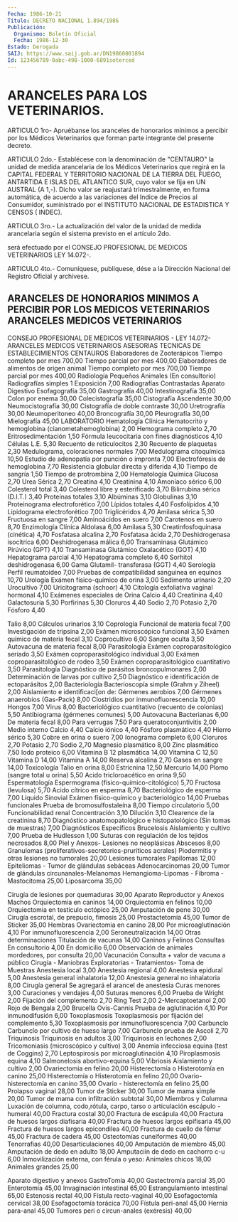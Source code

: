 ```yaml
---
Fecha: 1986-10-21
Título: DECRETO NACIONAL 1.894/1986
Publicación:
  Organismo: Boletín Oficial
  Fecha: 1986-12-30
Estado: Derogada
SAIJ: https://www.saij.gob.ar/DN19860001894
Id: 123456789-0abc-498-1000-6891soterced
---
```

# ARANCELES PARA LOS VETERINARIOS.

<a id="1"></a>
ARTICULO 1ro- Apruébanse los aranceles de honorarios mínimos a percibir  por  los Médicos Veterinarios que forman parte integrante del presente decreto.

<a id="2"></a>
ARTICULO 2do.- Establécese con la denominación de "CENTAURO" la unidad  de  medida  arancelaria  de  los  Médicos  Veterinarios que regirá  en  la CAPITAL FEDERAL Y TERRITORIO NACIONAL DE  LA  TIERRA DEL FUEGO, ANTARTIDA  E ISLAS DEL ATLANTICO SUR, cuyo valor se fija en UN  AUSTRAL (A 1,-).  Dicho valor se reajustará trimestralmente, en forma  automática, de acuerdo a las variaciones del Indice de Precios al Consumidor,  suministrado por el INSTITUTO NACIONAL DE ESTADISTICA Y CENSOS ( INDEC).

<a id="3"></a>
ARTICULO  3ro.-  La  actualización  del  valor de la unidad de medida arancelaria según el sistema previsto en  el  artículo  2do.

será  efectuado por el CONSEJO PROFESIONAL DE MEDICOS VETERINARIOS LEY 14.072-.

<a id="4"></a>
ARTICULO  4to.-  Comuníquese,  publíquese, dése a la Dirección Nacional del Registro Oficial y archívese.

## ARANCELES   DE  HONORARIOS  MINIMOS  A  PERCIBIR  POR  LOS  MEDICOS VETERINARIOS ARANCELES MEDICOS VETERINARIOS

<a id="1"></a>
CONSEJO PROFESIONAL DE MEDICOS VETERINARIOS - LEY 14.072- ARANCELES MEDICOS VETERINARIOS  ASESORIAS TECNICAS DE ESTABLECIMIENTOS             CENTAUROS Elaboradores de Zooterápicos Tiempo completo por mes                               700,00 Tiempo parcial por mes                                400,00 Elaboradores de alimentos de origen animal Tiempo completo por mes                               700,00 Tiempo parcial por mes                                400,00 Radiología Pequeños Animales (En consultorio) Radiografías simples 1 Exposición                                            7,00 Radiografías Contrastadas Aparato Digestivo Esofagografía                                          35,00 Gastrografía                                           40,00 Intestinografía                                        35,00 Colon por enema                                        30,00 Colecistografía                                        35,00 Cistografía Ascendente                                 30,00 Neumocistografía                                       30,00 Cistografía de doble contraste                         30,00 Uretrografía                                           30,00 Neumoperitoneo                                         40,00 Broncografía                                           30,00 Pleurografía                                           30,00 Mielografía                                            45,00 LABORATORIO Hematología Clínica Hematocrito y hemoglobina (cianometahemoglobina)        2,00 Hemograma completo                                      2,70 Eritrosedimentación                                     1,50 Fórmula leucocitaria con fines diagnósticos             4,10 Células L.E.                                            5,30 Recuento de reticulocitos                               2,30 Recuento de plaquetas                                   2,30 Medulograma, coloraciones normales                      7,00 Medulograma citoquímica                                10,50 Estudio de adenopatía por punción o impronta            7,00 Electrofóresis de hemoglobina                           7,70 Resistencia globular directa y diferida                 4,10 Tiempo de sangría                                       1,50 Tiempo de protrombina                                   2,00 Hematología Química Glucosa                                                 2,70 Urea Sérica                                             2,70 Creatina                                                4,10 Creatinina                                              4,10 Amoníaco sérico                                         6,00 Colesterol total                                        3,40 Colesterol libre y esterificado                         3,70 Bilirrubina sérica (D.I.T.)                             3,40 Proteínas totales                                       3,10 Albúminas                                               3,10 Globulinas                                              3,10 Proteinograma electroforético                           7,00 Lípidos totales                                         4,40 Fosfolípidos                                            4,10 Lipidograma electroforético                             7,00 Triglicéridos                                           4,70 Amilasa sérica                                          5,30 Fructuosa en sangre                                     7,00 Aminoácidos en suero                                    7,00 Carotenos en suero                                      8,70 Enzimología Clínica Aldolasa                                                6,00 Amilasa                                                 5,30 Creatinfosfoquinasa (cinética)                          4,70 Fosfatasa alcalina                                      2,70 Fosfatasa ácida                                         2,70 Deshidrogenasa isocítrica                               6,00 Deshidrogenasa málica                                   6,00 Transaminasa Glutámico Pirúvico (GPT)                   4,10 Transaminasa Glutámico Oxalacético (GOT)                4,10 Hepatograma parcial                                     4,10 Hepatograma completo                                    6,40 Sorhitol deshidrogenasa                                 6,00 Gama Glutamil- transferasa (GGT)                        4,40 Serología Perfil reumatoideo                                      7,00 Pruebas de compatibilidad sanguinea en equinos         10,70 Urología Exámen físico-químico de orina                          3,00 Sedimento urinario                                      2,20 Urocultivo                                              7,00 Uricitograma (schoor)                                   4,10 Citología exfoliativa vaginal hormonal                  4,10 Exámenes especiales de Orina Calcio                                                  4,40 Creatinina                                              4,40 Galactosuria                                            5,30 Porfirinas                                              5,30 Cloruros                                                4,40 Sodio                                                   2,70 Potasio                                                 2,70 Fósforo                                                 4,40

<a id="2"></a>
Talio                                                 8,00 Cálculos urinarios                                    3,10 Coprología Funcional de materia fecal                            7,00 Investigación de tripsina                             2,00 Exámen microscópico funcional                         3,50 Exámen químico de materia fecal                       3,10 Coprocultivo                                          6,00 Sangre oculta                                         3,50 Autovacuna de materia fecal                           8,00 Parasitología Exámen coproparasitológico seriado                    3,50 Exámen coproparasitológico individual                 3,00 Exámen coproparasitológico de rodeo                   3,50 Exámen coproparasitológico cuantitativo               3,50 Parasitología Diagnóstico de parásitos broncopulmonares             2,00 Determinación de larvas por cultivo                   2,50 Diagnóstico e identificación de ectoparásitos         2,00 Bacteriología Bacterioscopía simple (Grahm y Ziheel)                2,00 Aislamiento e identificaci[on de: Gérmenes aerobios                                     7,00 Gérmenes anaerobios (Gas-Pack)                        8,00 Clostridios por inmunofluorescencia                  10,00 Hongos                                                7,00 Virus                                                 8,00 Bacteriológico cuantitativo (recuento de colonias)    5,50 Antibiograma (gérmenes comunes)                       5,00 Autovacuna Bacterianas                                           6,00 De materia fecal                                      8,00 Para verrugas                                         7,50 Para queratoconjuntivitis                             2,00 Medio interno Calcio                                                4,40 Calcio iónico                                         4,40 Fósforo plasmático                                    4,40 Hierro sérico                                         5,30 Cobre en orina o suero                                7,00 Ionograma completo                                    6,00 Cloruros                                              2,70 Potasio                                               2,70 Sodio                                                 2,70 Magnesio plasmático                                   8,00 Zinc plasmático                                       7,50 Iodo proteico                                         6,00 Vitamina B 12 plasmática                             14,00 Vitamina C                                           12,50 Vitamina D                                           14,00 Vitamina A                                           14,00 Reserva alcalina                                      2,70 Gases en sangre                                      14,00 Toxicología Talio en orina                                        8,00 Estricnina                                           12,50 Mercurio                                             14,00 Plomo (sangre total u orina)                          5,50 Acido tricloroacético en orina                        9,50 Espermatología Espermograma (físico-químico-citológico)              5,70 Fructosa (levulosa)                                   5,70 Acido cítrico en esperma                              8,70 Bacteriológico de esperma                             7,00 Líquido Sinovial Exámen físico-químico y bacteriológico               14,00 Pruebas funcionales Prueba de bromosulfostaleína                          8,00 Tiempo circulatorio                                   5,00 Funcionabilidad renal Concentración                                         3,10 Dilución                                              3,10 Clearence de la creatinina                            8,70 Diagnóstico anatomopatológico e histopatológico (Sin tomas de muestras)                               7,00 Diagnósticos Específicos Brucelosis Aislamiento y cultivo                                 7,00 Prueba de Hudlesson                                   1,00 Suturas con regulación de los tejidos necrosados      8,00 Piel y Anexos- Lesiones no neoplásicas Abscesos                                              8,00 Granulomas (proliferativos-secretorios-pruríticos acrales) Piodermitis y otras lesiones no tumorales   20,00 Lesiones tumorales Papilomas                                            12,00 Epiteliomas - Tumor de glándulas sebáceas Adenocarcinomas                                      20,00 Tumor de glándulas circunanales-Melanomas Hemangioma-Lipomas - Fibroma - Mastocitoma           25,00 Liposarcoma                                          35,00

<a id="3"></a>
Cirugía de lesiones por quemaduras                    30,00 Aparato Reproductor y Anexos Machos Orquiectomia en caninos                               14,00 Orquiectomia en felinos                               10,00 Orquiectomia en testículo ectópico                    25,00 Amputación de pene                                    30,00 Cirugía escrotal, de prepucio, fimosis                25,00 Prostactetomía                                        45,00 Tumor de Sticker                                      35,00 Hembras Ovariectomia en canino                                28,00 Por microaglutinación                                  4,10 Por inmunofluorescencia                                2,00 Seroneutralización                                    14,00 Otras determinaciones Titulación de vacunas                                 14,00 Caninos y Felinos Consultas En consultorio                                         4,00 En domicilio                                           6,00 Observación de animales mordedores, por consulta      20,00 Vacunación Consulta + valor de vacuna a público Cirugía - Maniobras Exploratorias - Tratamientos- Toma de Muestras Anestesia local                                        3,00 Anestesia regional                                     4,00 Anestesia epidural                                     5,00 Anestesia general inhalatoria                         12,00 Anestesia general no inhalatoria                       8,00 Cirugía general Se agregará el arancel de anestesia Curas menores                                          3,00 Curaciones y vendajes                                  4,00 Suturas menores                                        6,00 Prueba de Wright                                       2,00 Fijación del complemento                               2,70 Ring Test                                              2,00 2-Mercaptoetanol                                       2,00 Rojo de Bengala                                        2,00 Brucella Ovis-Cannis Prueba de aglutinación                                 4,10 Por inmunodifusión                                     6,00 Toxoplasmosis Toxoplasmosis por fijación del complemento             5,30 Toxoplasmosis por inmunofluorescencia                  7,00 Carbunclo Carbunclo por cultivo de hueso largo                   7,00 Carbunclo prueba de Ascoli                             2,70 Triquinosis Triquinosis en adultos                                 3,00 Triquinosis en lechones                                2,00 Tricomoniasis (microscópico y cultivo)                 3,00 Anemia infecciosa equina (test de Coggins)             2,70 Leptospirosis por microaglutinación                    4,10 Piroplasmosis equina                                   4,10 Salmonelosis abortivo-equina                           5,00 Vibriosis Aislamiento y cultivo                                  2,00 Ovariectomia en felino                                20,00 Histerectomía o Histerotomía en canino                25,00 Histerectomía o Histerotomía en felino                20,00 Ovario- histerectomía en canino                       35,00 Ovario - histerectomía en felino                      25,00 Prolapso vaginal                                      28,00 Tumor de Sticker                                      30,00 Tumor de mama simple                                  20,00 Tumor de mama con infiltración subtotal               30,00 Miembros y Columna Luxación de columna, codo,rótula, carpo, tarso o articulación escápulo - humeral                     40,00 Fractura costal                                       30,00 Fractura de escápula                                  40,00 Fractura de huesos largos diafisaria                  40,00 Fractura de huesos largos epifisaria                  45,00 Fractura de huesos largos epicondilea                 40,00 Fractura de cuello de fémur                           45,00 Fractura de cadera                                    45,00 Osteotomías cuneiformes                               40,00 Tenorrafias                                           40,00 Desarticulaciones                                     40,00 Amputación de miembro                                 45,00 Amputación de dedo en adulto                          18,00 Amputaciín de dedo en cachorro c-u                     6,00 Inmovilización externa, con férula o yeso: Animales chicos                                       18,00 Animales  grandes                                     25,00

<a id="4"></a>
Aparato digestivo y anexos  GastroTomía                                           40,00  Gastectromía parcial                                  35,00  Enterotomía                                           45,00  Invaginación intestinal                               65,00  Estrangulamiento intestinal                           65,00  Estenosis rectal                                      40,00  Fístula recto-vaginal                                 40,00  Esofagoctomía cervical                                38,00  Esofagoctomía torácica                                70,00  Fístula peri-anal                                     45,00  Hernia para-anal                                      45,00  Tumores peri o circun-anales (exéresis)               40,00